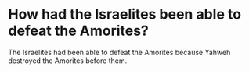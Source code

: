 # How had the Israelites been able to defeat the Amorites?

The Israelites had been able to defeat the Amorites because Yahweh destroyed the Amorites before them.
